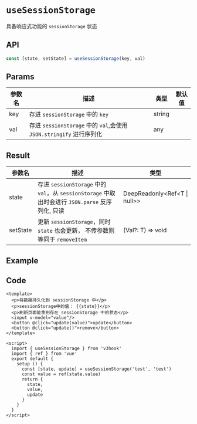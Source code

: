 # ``useSessionStorage``

具备响应式功能的 ``sessionStorage`` 状态



## API

```typescript
const [state, setState] = useSessionStorage(key, val)
```



## Params

| 参数名 | 描述                                                         | 类型   | 默认值 |
| ------ | ------------------------------------------------------------ | ------ | ------ |
| key    | 存进 ``sessionStorage`` 中的 ``key``                         | string |        |
| val    | 存进 ``sessionStorage`` 中的 ``val``,会使用 ``JSON.stringify`` 进行序列化 | any    |        |



## Result

| 参数名   | 描述                                                         | 类型                         |
| -------- | ------------------------------------------------------------ | ---------------------------- |
| state    | 存进 ``sessionStorage`` 中的 ``val``，从 ``sessionStorage`` 中取出时会进行 ``JSON.parse`` 反序列化, 只读 | DeepReadonly<Ref<T \| null>> |
| setState | 更新 ``sessionStorage``，同时 ``state`` 也会更新， 不传参数则等同于 ``removeItem`` | (Val?: T) => void            |

## Example

<UseSessionStorage/>

## Code

```vue
<template>
  <p>将数据持久化到 sessionStorage 中</p>
  <p>sessionStorage中的值： {{state}}</p>
  <p>刷新页面能拿到存在 sessionStorage 中的状态</p>
  <input v-model="value"/>
  <button @click="update(value)">update</button>
  <button @click="update()">remove</button>
</template>

<script>
  import { useSessionStorage } from 'v3hook'
  import { ref } from 'vue'
  export default {
    setup () {
      const [state, update] = useSessionStorage('test', 'test')
      const value = ref(state.value)
      return {
        state,
        value,
        update
      }
    }
  }
</script>
```

